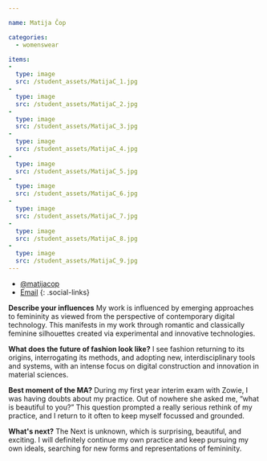 ```yaml
---

name: Matija Čop

categories:
  - womenswear

items:
-
  type: image
  src: /student_assets/MatijaC_1.jpg
-
  type: image
  src: /student_assets/MatijaC_2.jpg
-
  type: image
  src: /student_assets/MatijaC_3.jpg
-
  type: image
  src: /student_assets/MatijaC_4.jpg
-
  type: image
  src: /student_assets/MatijaC_5.jpg
-
  type: image
  src: /student_assets/MatijaC_6.jpg
-
  type: image
  src: /student_assets/MatijaC_7.jpg
-
  type: image
  src: /student_assets/MatijaC_8.jpg
-
  type: image
  src: /student_assets/MatijaC_9.jpg
---
```


* [@matijacop](https://www.instagram.com/matijacop/)
* [Email](mailto:matija.cop@network.rca.ac.uk)
{: .social-links}

**Describe your influences**
My work is influenced by emerging approaches to femininity as viewed from the perspective of contemporary digital technology. This manifests in my work through romantic and classically feminine silhouettes created via experimental and innovative technologies.

**What does the future of fashion look like?**
I see fashion returning to its origins, interrogating its methods, and adopting new, interdisciplinary tools and systems, with an intense focus on digital construction and innovation in material sciences.

**Best moment of the MA?**
During my first year interim exam with Zowie, I was having doubts about my practice. Out of nowhere she asked me, “what is beautiful to you?” This question prompted a really serious rethink of my practice, and I return to it often to keep myself focussed and grounded.

**What's next?**
The Next is unknown, which is surprising, beautiful, and exciting. I will definitely continue my own practice and keep pursuing my own ideals, searching for new forms and representations of femininity.
